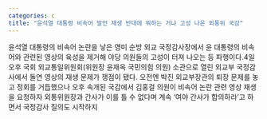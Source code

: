 ```yaml
---
categories: c
title: "윤석열 대통령 비속어 발언 재생 반대에 뭐하는 거냐 고성 나온 외통위 국감"
---
```

윤석열 대통령의 비속어 논란을 낳은 영미 순방 외교 국정감사장에서 윤 대통령의 비속어와 관련된 영상의 육성을 제거해 야당 의원들의 고성이 터져 나오는 등 파행이다.4일 오후 국회 외교통일위원회(위원장 윤재옥 국민의힘 의원) 소관으로 열린 외교부 국정감사에서 돌연 영상의 재생 문제가 쟁점이 됐다. 오전엔 박진 외교부장관의 퇴장 문제를 놓고 정회를 거듭했으나 오후 속개된 국감에서 김홍걸 의원이 비속어 논란 관련 영상 재생을 요청하자 외통위원장과 간사가 이를 틀 수 없다며 계속 ‘여야 간사가 합의하라’고 하면서 국정감사 질의도 시작하지